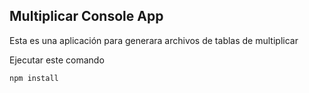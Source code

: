 ## Multiplicar Console App

Esta es una aplicación para generara archivos de tablas de multiplicar

Ejecutar este comando

```
npm install
```

